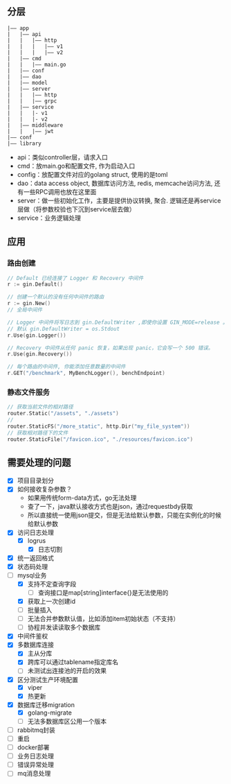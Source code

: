 ## 分层
```
|—— app
|   |—— api
|   |   |—— http
|   |   |   |—— v1
|   |   |   |—— v2
|   |—— cmd
|   |   |—— main.go
|   |—— conf
|   |—— dao
|   |—— model
|   |—— server
|   |   |—— http
|   |   |—— grpc
|   |—— service
|   |   |- v1
|   |   |- v2
|   |—— middleware
|   |   |—— jwt
|—— conf
|—— library

```

- api：类似controller层，请求入口  
- cmd：放main.go和配置文件, 作为启动入口
- config：放配置文件对应的golang struct, 使用的是toml  
- dao：data access object, 数据库访问方法, redis, memcache访问方法, 还有一些RPC调用也放在这里面
- server：做一些初始化工作，主要是提供协议转换, 聚合. 逻辑还是再service层做（将参数校验也下沉到service层去做）  
- service：业务逻辑处理  

## 应用
### 路由创建
```go
// Default 已经连接了 Logger 和 Recovery 中间件
r := gin.Default()
```

```go
// 创建一个默认的没有任何中间件的路由
r := gin.New()
// 全局中间件

// Logger 中间件将写日志到 gin.DefaultWriter ,即使你设置 GIN_MODE=release 。
// 默认 gin.DefaultWriter = os.Stdout
r.Use(gin.Logger())

// Recovery 中间件从任何 panic 恢复，如果出现 panic，它会写一个 500 错误。
r.Use(gin.Recovery())

// 每个路由的中间件, 你能添加任意数量的中间件
r.GET("/benchmark", MyBenchLogger(), benchEndpoint)
```

### 静态文件服务
```go
// 获取当前文件的相对路径
router.Static("/assets", "./assets")
//
router.StaticFS("/more_static", http.Dir("my_file_system"))
// 获取相对路径下的文件
router.StaticFile("/favicon.ico", "./resources/favicon.ico")
```

## 需要处理的问题
- [x] 项目目录划分
- [x] 如何接收复杂参数？
  - 如果用传统form-data方式，go无法处理
  - 查了一下，java默认接收方式也是json，通过requestbdy获取
  - 所以直接统一使用json提交，但是无法给默认参数，只能在实例化的时候给默认参数
- [x] 访问日志处理
  - [x] logrus
    - [x] 日志切割
- [x] 统一返回格式
- [x] 状态码处理
- [ ] mysql业务
  - [x] 支持不定查询字段
    - [ ] 查询接口是map\[string\]interface{}是无法使用的
  - [x] 获取上一次创建id
  - [ ] 批量插入
  - [ ] 无法合并参数默认值，比如添加item初始状态（不支持）
  - [ ] 协程并发读读取多个数据库
- [x] 中间件鉴权
- [x] 多数据库连接
  - [x] 主从分库 
  - [x] 跨库可以通过tablename指定库名
  - [ ] 未测试出连接池的开启的效果
- [x] 区分测试生产环境配置
  - [x] viper
  - [x] 热更新
- [x] 数据库迁移migration
  - [x] golang-migrate
  - [ ] 无法多数据库区公用一个版本
- [ ] rabbitmq封装
- [ ] 重启
- [ ] docker部署
- [ ] 业务日志处理
- [ ] 错误异常处理
- [ ] mq消息处理